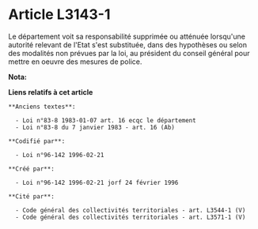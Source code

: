 # Article L3143-1

Le département voit sa responsabilité supprimée ou atténuée lorsqu'une autorité relevant de l'Etat s'est substituée, dans des
hypothèses ou selon des modalités non prévues par la loi, au président du conseil général pour mettre en oeuvre des mesures
de police.

**Nota:**



**Liens relatifs à cet article**

	**Anciens textes**:

	  - Loi n°83-8 1983-01-07 art. 16 ecqc le département
	  - Loi n°83-8 du 7 janvier 1983 - art. 16 (Ab)

	**Codifié par**:

	  - Loi n°96-142 1996-02-21

	**Créé par**:

	  - Loi n°96-142 1996-02-21 jorf 24 février 1996

	**Cité par**:

	  - Code général des collectivités territoriales - art. L3544-1 (V)
	  - Code général des collectivités territoriales - art. L3571-1 (V)
